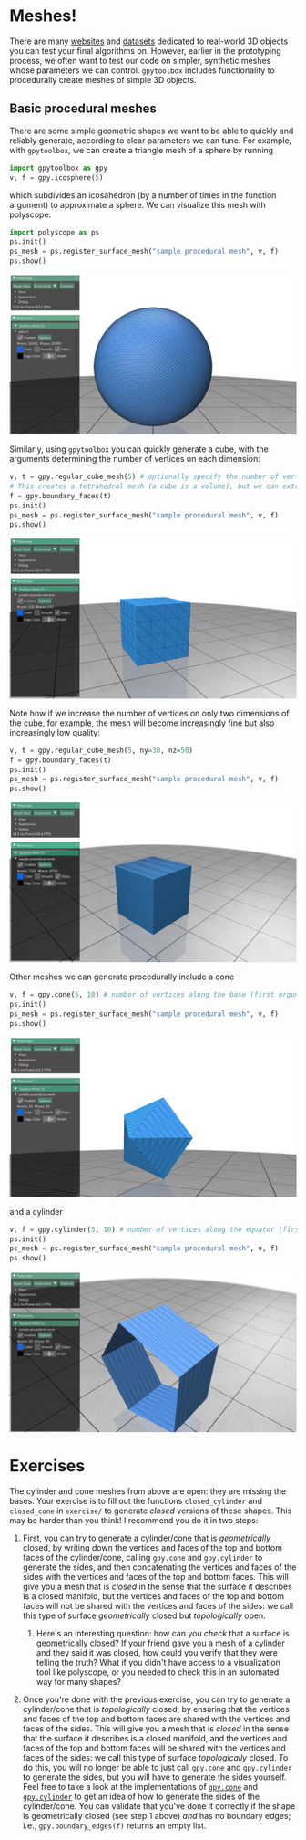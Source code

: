 # Meshes!

There are many [websites](https://www.thingiverse.com) and [datasets](https://ten-thousand-models.appspot.com) dedicated to real-world 3D objects you can test your final algorithms on. However, earlier in the prototyping process, we often want to test our code on simpler, synthetic meshes whose parameters we can control. `gpytoolbox` includes functionality to procedurally create meshes of simple 3D objects.

## Basic procedural meshes

There are some simple geometric shapes we want to be able to quickly and reliably generate, according to clear parameters we can tune. For example, with `gpytoolbox`, we can create a triangle mesh of a sphere by running
```python
import gpytoolbox as gpy
v, f = gpy.icosphere(5)
```
which subdivides an icosahedron (by a number of times in the function argument) to approximate a sphere. We can visualize this mesh with polyscope:
```python
import polyscope as ps
ps.init()
ps_mesh = ps.register_surface_mesh("sample procedural mesh", v, f)
ps.show()
```
![](assets/sphere-polyscope.png)

Similarly, using `gpytoolbox` you can quickly generate a cube, with the arguments determining the number of vertices on each dimension:
```python
v, t = gpy.regular_cube_mesh(5) # optionally specify the number of vertices on each dimension with arguments ny, nz.
# This creates a tetrahedral mesh (a cube is a volume), but we can extract the surface triangles
f = gpy.boundary_faces(t)
ps.init()
ps_mesh = ps.register_surface_mesh("sample procedural mesh", v, f)
ps.show()
```
![](assets/cube-polyscope.png)

Note how if we increase the number of vertices on only two dimensions of the cube, for example, the mesh will become increasingly fine but also increasingly low quality:
```python
v, t = gpy.regular_cube_mesh(5, ny=30, nz=50)
f = gpy.boundary_faces(t)
ps.init()
ps_mesh = ps.register_surface_mesh("sample procedural mesh", v, f)
ps.show()
```
![](assets/cube2-polyscope.png)

Other meshes we can generate procedurally include a cone
```python
v, f = gpy.cone(5, 10) # number of vertices along the base (first argument) and along the height (second argument).
ps.init()
ps_mesh = ps.register_surface_mesh("sample procedural mesh", v, f)
ps.show()
```
![](assets/cone-polyscope.png)

and a cylinder
```python
v, f = gpy.cylinder(5, 10) # number of vertices along the equator (first argument) and along the vertical axis (second argument).
ps.init()
ps_mesh = ps.register_surface_mesh("sample procedural mesh", v, f)
ps.show()
```
![](assets/cylinder-polyscope.png)



# Exercises

The cylinder and cone meshes from above are open: they are missing the bases. Your exercise is to fill out the functions `closed_cylinder` and `closed_cone` in `exercise/` to generate *closed* versions of these shapes. This may be harder than you think! I recommend you do it in two steps:

1. First, you can try to generate a cylinder/cone that is *geometrically* closed, by writing down the vertices and faces of the top and bottom faces of the cylinder/cone, calling `gpy.cone` and `gpy.cylinder` to generate the sides, and then concatenating the vertices and faces of the sides with the vertices and faces of the top and bottom faces. This will give you a mesh that is *closed* in the sense that the surface it describes is a closed manifold, but the vertices and faces of the top and bottom faces will not be shared with the vertices and faces of the sides: we call this type of surface *geometrically* closed but *topologically* open.
   1. Here's an interesting question: how can you *check* that a surface is geometrically closed? If your friend gave you a mesh of a cylinder and they said it was closed, how could you verify that they were telling the truth? What if you didn't have access to a visualization tool like polyscope, or you needed to check this in an automated way for many shapes?
   
2. Once you're done with the previous exercise, you can try to generate a cylinder/cone that is *topologically* closed, by ensuring that the vertices and faces of the top and bottom faces are shared with the vertices and faces of the sides. This will give you a mesh that is *closed* in the sense that the surface it describes is a closed manifold, and the vertices and faces of the top and bottom faces will be shared with the vertices and faces of the sides: we call this type of surface *topologically* closed. To do this, you will no longer be able to just call `gpy.cone` and `gpy.cylinder` to generate the sides, but you will have to generate the sides yourself. Feel free to take a look at the implementations of [`gpy.cone`](https://github.com/sgsellan/gpytoolbox/blob/main/src/gpytoolbox/cone.py) and [`gpy.cylinder`](https://github.com/sgsellan/gpytoolbox/blob/main/src/gpytoolbox/cylinder.py) to get an idea of how to generate the sides of the cylinder/cone. You can validate that you've done it correctly if the shape is geometrically closed (see step 1 above) *and* has no boundary edges; i.e., `gpy.boundary_edges(f)` returns an empty list.




<!-- 

















With `gptoolbox`, we can create a triangle mesh of a sphere by running
```MATLAB
>> [V,F] = subdivided_sphere(5);
>> tsurf(F,V,fsoft,fphong)
>> axis equal
```
which subdivides an icosahedron (by a number of times in the function argument) and pastes vertex positions to a sphere:
![](assets/sphere.png)

Similarly, using `gptoolbox` you can quickly generate a cube, with the arguments determining the number of vertices on each dimension:
```MATLAB
>> [V,F] = cube(2,5,10);
>> tsurf(F,V,fsoft,fphong)
>> axis equal
```
![](assets/cube.png)

Note how if we increase the number of vertices on only two dimensions of the cube, for example, the mesh will become increasingly fine but also increasingly low quality: 

![](assets/cube2.png)

This makes this shape a good choice to test the robustness of differential geometry operators, since we often know anayltical groundtruths for a shape as simple as a cube but we can make the triangulation arbitrarily bad. In the same vein, `gptoolbox` can generate a [Schwarz's lantern](https://en.wikipedia.org/wiki/Schwarz_lantern), a specific way of triangulating a cylinder which serves as an example of the unintuitive convergence of some geometric quantities when discretized:
```MATLAB
>> [V,F] = schwarz_lantern(10,5);
>> tsurf(F,V,fsoft,fphong)
>> axis equal
```
![](assets/schwarz.png)

If, on the other hand, we just want a reliable mesh of a 3D cylinder, we could just call `cylinder_mesh`.

## Exercises

Now it's time for you to get used to these functions. Why don't you use the skeleton scripts in `exercise/` to create a more general framework for 3D modeling that you can use in your own research projects, as well as to test the fascinating convergence properties of the Schwarz lantern. -->
